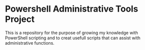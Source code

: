 # Powershell Administrative Tools Project

This is a repository for the purpose of growing my knowledge with PowerShell scripting and to creat usefull scripts that can assist with administrative functions.

